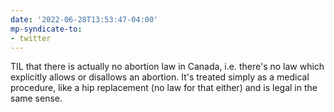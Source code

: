 ```yaml
---
date: '2022-06-28T13:53:47-04:00'
mp-syndicate-to:
- twitter
---
```


TIL that there is actually no abortion law in Canada, i.e. there's no law which explicitly allows or disallows an abortion.  It's treated simply as a medical procedure, like a hip replacement (no law for that either) and is legal in the same sense.